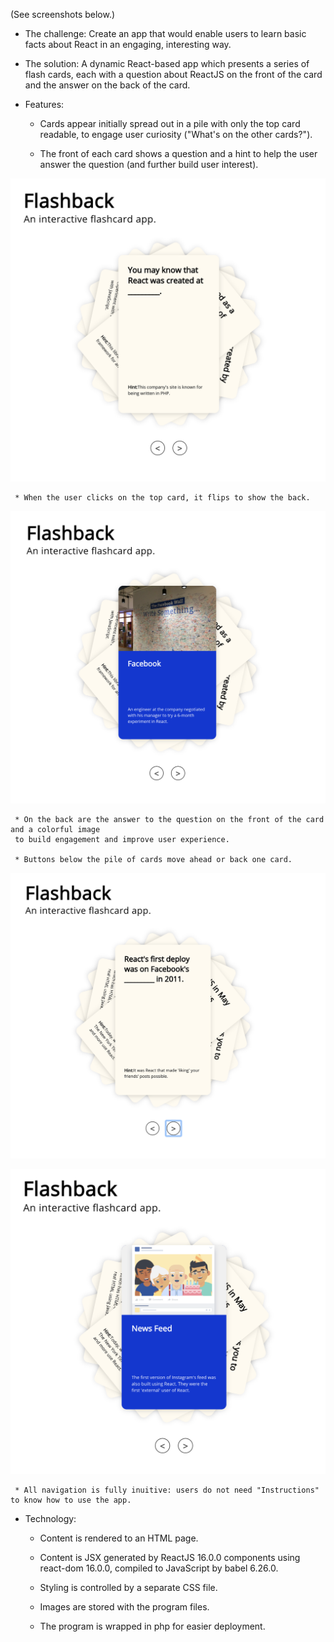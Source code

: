 (See screenshots below.)

* The challenge: Create an app that would enable users to learn basic facts about React in an engaging, interesting way.

* The solution: A dynamic React-based app which presents a series of flash cards, each with a question about ReactJS on the front of the card and the answer on the back of the card.

* Features:
     *  Cards appear initially spread out in a pile with only the top card readable, to engage user curiosity ("What's on the other cards?").

     * The front of each card shows a question and a hint to help the user answer the question (and further build user interest).
     
![SCREENSHOT](./images/Flashback.png)

     * When the user clicks on the top card, it flips to show the back.

![SCREENSHOT](./images/Flashback2.png)

     * On the back are the answer to the question on the front of the card and a colorful image 
     to build engagement and improve user experience.

     * Buttons below the pile of cards move ahead or back one card. 

![SCREENSHOT](./images/Flashback3.png)

![SCREENSHOT](./images/Flashback4.png)

     * All navigation is fully inuitive: users do not need "Instructions" to know how to use the app.

* Technology:
     * Content is rendered to an HTML page.

     * Content is JSX generated by ReactJS 16.0.0 components using react-dom 16.0.0, compiled to JavaScript by babel 6.26.0.

     * Styling is controlled by a separate CSS file.

     * Images are stored with the program files.

     * The program is wrapped in php for easier deployment.
